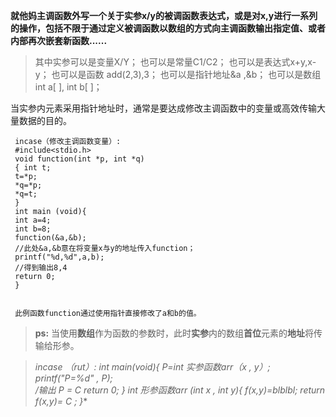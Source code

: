 
**就他妈主调函数外写一个关于实参x/y的被调函数表达式，或是对x,y进行一系列的操作，包括不限于通过定义被调函数以数组的方式向主调函数输出指定值、或者内部再次嵌套新函数......**
  
>其中实参可以是变量X/Y；
也可以是常量C1/C2；
也可以是表达式x+y,x-y；
也可以是函数 add(2,3),3；
也可以是指针地址&a ,&b；
也可以是数组 int a[ ], int b[ ]；

   当实参内元素采用指针地址时，通常是要达成修改主调函数中的变量或高效传输大量数据的目的。
    
     incase（修改主调函数变量）:
     #include<stdio.h>
     void function(int *p, int *q)
     { int t;
     t=*p;
     *q=*p;
     *q=t;
     }
     int main (void){
     int a=4;
     int b=8;
     function(&a,&b); 
     //此处&a,&b意在将变量x与y的地址传入function；
     printf("%d,%d",a,b);
     //得到输出8,4
     return 0;
     }
     
     
     此例函数function通过使用指针直接修改了a和b的值。
     

>**ps:**
当使用**数组**作为函数的参数时，此时**实参**内的数组**首位**元素的**地址**将传输给形参。

>*incase （rut）:*
*int main(void){
P=int 实参函数arr（x , y）;
printf("P=%d" , P);  
/输出 P = C
return 0;
}
int 形参函数arr (int x , int y){
f(x,y)=blblbl;
return f(x,y)= C ;
}**
<!--stackedit_data:
eyJoaXN0b3J5IjpbLTIwMDc4NDA3NDIsNjYxOTIzODA0LC0xMT
I1Mjk3NDQ1LC0xMjc5MjQ5MjUwLDY4MDkyMjkyMCw2NjE2MzE5
MjddfQ==
-->